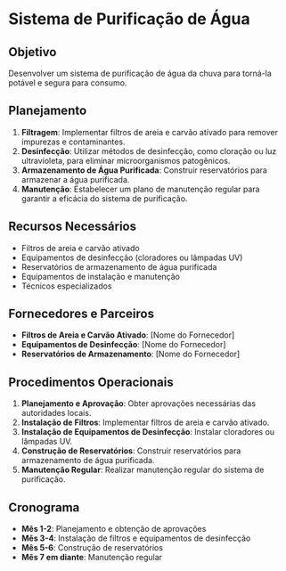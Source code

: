 
# Sistema de Purificação de Água

## Objetivo
Desenvolver um sistema de purificação de água da chuva para torná-la potável e segura para consumo.

## Planejamento
1. **Filtragem**: Implementar filtros de areia e carvão ativado para remover impurezas e contaminantes.
2. **Desinfecção**: Utilizar métodos de desinfecção, como cloração ou luz ultravioleta, para eliminar microorganismos patogênicos.
3. **Armazenamento de Água Purificada**: Construir reservatórios para armazenar a água purificada.
4. **Manutenção**: Estabelecer um plano de manutenção regular para garantir a eficácia do sistema de purificação.

## Recursos Necessários
- Filtros de areia e carvão ativado
- Equipamentos de desinfecção (cloradores ou lâmpadas UV)
- Reservatórios de armazenamento de água purificada
- Equipamentos de instalação e manutenção
- Técnicos especializados

## Fornecedores e Parceiros
- **Filtros de Areia e Carvão Ativado**: [Nome do Fornecedor]
- **Equipamentos de Desinfecção**: [Nome do Fornecedor]
- **Reservatórios de Armazenamento**: [Nome do Fornecedor]

## Procedimentos Operacionais
1. **Planejamento e Aprovação**: Obter aprovações necessárias das autoridades locais.
2. **Instalação de Filtros**: Implementar filtros de areia e carvão ativado.
3. **Instalação de Equipamentos de Desinfecção**: Instalar cloradores ou lâmpadas UV.
4. **Construção de Reservatórios**: Construir reservatórios para armazenamento de água purificada.
5. **Manutenção Regular**: Realizar manutenção regular do sistema de purificação.

## Cronograma
- **Mês 1-2**: Planejamento e obtenção de aprovações
- **Mês 3-4**: Instalação de filtros e equipamentos de desinfecção
- **Mês 5-6**: Construção de reservatórios
- **Mês 7 em diante**: Manutenção regular
